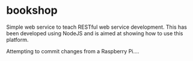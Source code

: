 bookshop
========

Simple web service to teach RESTful web service development.
 This has been developed using NodeJS and is aimed at showing how to use this platform.

Attempting to commit changes from a Raspberry Pi....
